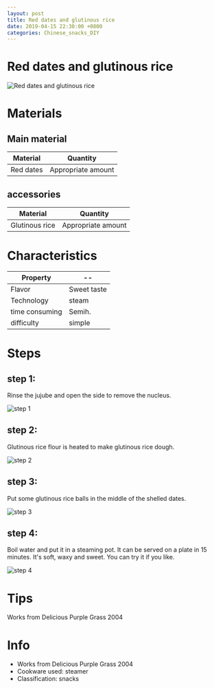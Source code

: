 ```yaml
---
layout: post
title: Red dates and glutinous rice
date: 2019-04-15 22:30:00 +0800
categories: Chinese_snacks_DIY
---
```


# Red dates and glutinous rice

![Red dates and glutinous rice]({{site.baseurl}}/img/420180/420180.jpg)

# Materials


## Main material

Material|Quantity
--|--
Red dates|Appropriate amount

## accessories

Material|Quantity
--|--
Glutinous rice|Appropriate amount

# Characteristics

Property|--
--|--
Flavor|Sweet taste
Technology|steam
time consuming|Semih.
difficulty|simple

# Steps

## step 1:

Rinse the jujube and open the side to remove the nucleus.

![step 1]({{site.baseurl}}/img/420180/1.jpg)

## step 2:

Glutinous rice flour is heated to make glutinous rice dough.

![step 2]({{site.baseurl}}/img/420180/2.jpg)

## step 3:

Put some glutinous rice balls in the middle of the shelled dates.

![step 3]({{site.baseurl}}/img/420180/3.jpg)

## step 4:

Boil water and put it in a steaming pot. It can be served on a plate in 15 minutes. It's soft, waxy and sweet. You can try it if you like.

![step 4]({{site.baseurl}}/img/420180/4.jpg)

# Tips

Works from Delicious Purple Grass 2004

# Info

- Works from Delicious Purple Grass 2004
- Cookware used: steamer
- Classification: snacks